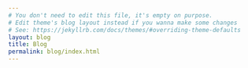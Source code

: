 ```yaml
---
# You don't need to edit this file, it's empty on purpose.
# Edit theme's blog layout instead if you wanna make some changes
# See: https://jekyllrb.com/docs/themes/#overriding-theme-defaults
layout: blog
title: Blog
permalink: blog/index.html
---
```

